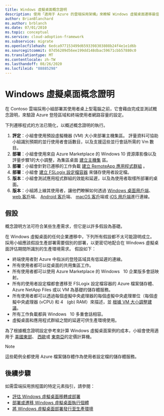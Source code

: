 ```yaml
---
title: Windows 虛擬桌面概念證明
description: 使用「適用于 Azure 的雲端採用架構」來瞭解 Windows 虛擬桌面遷移最佳做法，以降低複雜度並將遷移程式標準化。
author: BrianBlanchard
ms.author: brblanch
ms.date: 07/01/2010
ms.topic: conceptual
ms.service: cloud-adoption-framework
ms.subservice: migrate
ms.openlocfilehash: 6edca977153499d6593398303808b24f4e1e1d6b
ms.sourcegitcommit: 07d56209d56ee199dd148dbac59671cbb57880c0
ms.translationtype: MT
ms.contentlocale: zh-TW
ms.lasthandoff: 08/26/2020
ms.locfileid: "88885298"
---
```

<!-- cSpell:ignore FSLogix onboards remoteapp macos -->

# <a name="windows-virtual-desktop-proof-of-concept"></a>Windows 虛擬桌面概念證明

在 Contoso 雲端採用小組部署其使用者桌上型電腦之前，它會藉由完成並測試概念證明，來驗證 Azure 登陸區域和終端使用者網路容量的設定。

下列遷移程式的方法已簡化，以概述概念證明的執行。

1. **評定**：小組會使用預設虛擬機器 (VM) 大小來部署主機集區。 評量資料可協助小組識別預期的並行使用者會話數目，以及支援這些並行會話所需的 Vm 數目。
2. **部署**：小組會使用來自 Azure Marketplace 的 Windows 10 資源庫影像以及評量步驟1的大小調整，為集區桌面 [建立主機集](/azure/virtual-desktop/create-host-pools-azure-marketplace) 區。
3. **部署**：小組會針對已遷移的工作負載 [建立 RemoteApp 應用程式群組](/azure/virtual-desktop/manage-app-groups#create-a-remoteapp-group) 。
4. **部署**：小組會 [建立 FSLogix 設定檔容器](/azure/virtual-desktop/create-host-pools-user-profile) 來儲存使用者設定檔。
5. **版本**：小組會測試應用程式群組的效能和延遲，以及為使用者取樣所部署的桌面。
6. **版本**：小組將上線其使用者，讓他們瞭解如何透過 [Windows 桌面用戶端](/azure/virtual-desktop/connect-windows-7-and-10)、 [web 客戶](/azure/virtual-desktop/connect-web)端、 [Android 客戶](/azure/virtual-desktop/connect-android)端、 [macOS 客戶](/azure/virtual-desktop/connect-macos)端或 [iOS 用戶端](/azure/virtual-desktop/connect-ios)進行連線。

## <a name="assumptions"></a>假設

概念證明方法可符合某些生產需求，但它是以許多假設為基礎。

在 Windows 虛擬桌面的任何企業遷移中，下列所有假設都不太可能證明成立。 採用小組應該假設生產部署需要個別的部署，以更密切地配合在 Windows 虛擬桌面評估期間所識別的生產環境需求。 假設如下：

- 終端使用者對 Azure 中指派的登陸區域具有低延遲的連線。
- 所有使用者都可以從桌面的共用集區工作。
- 所有使用者都可以使用 Azure Marketplace 的 Windows &nbsp; 10 企業版多會話映射。
- 所有的使用者設定檔都會遷移至 FSLogix 設定檔容器的 Azure 檔案儲存體、Azure NetApp Files 或以 VM 為基礎的儲存體服務。
- 所有使用者都可以透過每個虛擬中央處理器的每個虛擬中央處理單位（每個虛擬中央處理器 (vCPU) 和 4 &nbsp; (gb) RAM）來描述，並 [根據 VM 大小調整建議](/windows-server/remote/remote-desktop-services/virtual-machine-recs#multi-session-recommendations)。
- 所有工作負載都與 Windows &nbsp; 10 多重會話相容。
- 虛擬桌面和應用程式群組之間的延遲可供生產環境使用。

為了根據概念證明設定參考來計算 Windows 虛擬桌面案例的成本，小組會使用適用于 [美國東部](https://azure.com/e/448606254c9a44f88798892bb8e0ef3c)、 [西歐](https://azure.com/e/61a376d5f5a641e8ac31d1884ade9e55)或 [東南亞](https://azure.com/e/7cf555068922461587d0aa99a476f926)的定價計算機。
> [!NOTE]
> 這些範例全都使用 Azure 檔案儲存體作為使用者設定檔的儲存體服務。

## <a name="next-steps"></a>後續步驟

如需雲端採用旅程圖的特定元素指引，請參閱：

- [評估 Windows 虛擬桌面移轉或部署](./migrate-assess.md)
- [部署或遷移 Windows 虛擬桌面執行個體](./migrate-deploy.md)
- [將 Windows 虛擬桌面部署發行至生產環境](./migrate-release.md)
